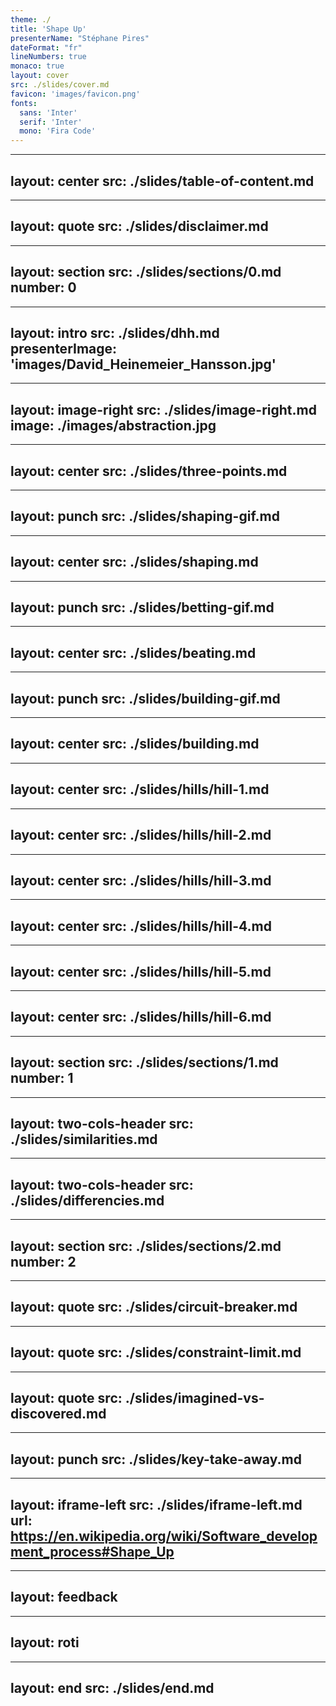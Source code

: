 ```yaml
---
theme: ./
title: 'Shape Up'
presenterName: "Stéphane Pires"
dateFormat: "fr"
lineNumbers: true
monaco: true
layout: cover
src: ./slides/cover.md
favicon: 'images/favicon.png'
fonts: 
  sans: 'Inter'
  serif: 'Inter'
  mono: 'Fira Code'
---
```


---
layout: center
src: ./slides/table-of-content.md
---

---
layout: quote
src: ./slides/disclaimer.md
---

---
layout: section
src: ./slides/sections/0.md
number: 0
---



---
layout: intro
src: ./slides/dhh.md
presenterImage: 'images/David_Heinemeier_Hansson.jpg'
---



---
layout: image-right
src: ./slides/image-right.md
image: ./images/abstraction.jpg
---

---
layout: center
src: ./slides/three-points.md
---

---
layout: punch
src: ./slides/shaping-gif.md
---



---
layout: center
src: ./slides/shaping.md
---

---
layout: punch
src: ./slides/betting-gif.md
---

---
layout: center
src: ./slides/beating.md
---

---
layout: punch
src: ./slides/building-gif.md
---

---
layout: center
src: ./slides/building.md
---

---
layout: center
src: ./slides/hills/hill-1.md
---

---
layout: center
src: ./slides/hills/hill-2.md
---

---
layout: center
src: ./slides/hills/hill-3.md
---

---
layout: center
src: ./slides/hills/hill-4.md
---

---
layout: center
src: ./slides/hills/hill-5.md
---

---
layout: center
src: ./slides/hills/hill-6.md
---



---
layout: section
src: ./slides/sections/1.md
number: 1
---


---
layout: two-cols-header
src: ./slides/similarities.md
---

---
layout: two-cols-header
src: ./slides/differencies.md
---

---
layout: section
src: ./slides/sections/2.md
number: 2
---

---
layout: quote
src: ./slides/circuit-breaker.md
---

---
layout: quote
src: ./slides/constraint-limit.md
---


---
layout: quote
src: ./slides/imagined-vs-discovered.md
---




---
layout: punch
src: ./slides/key-take-away.md
---

---
layout: iframe-left
src: ./slides/iframe-left.md
url: https://en.wikipedia.org/wiki/Software_development_process#Shape_Up
---

---
layout: feedback
---

---
layout: roti
---

---
layout: end
src: ./slides/end.md
---
